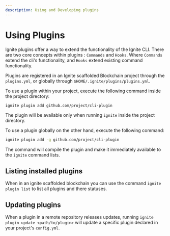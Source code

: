 ```yaml
---
description: Using and Developing plugins
---
```


# Using Plugins

Ignite plugins offer a way to extend the functionality of the Ignite CLI. There
are two core concepts within plugins : `Commands` and `Hooks`. Where `Commands`
extend the cli's functionality, and `Hooks` extend existing command
functionality.

Plugins are registered in an Ignite scaffolded Blockchain project through the
`plugins.yml`, or globally through `$HOME/.ignite/plugins/plugins.yml`.

To use a plugin within your project, execute the following command inside the
project directory:

```sh
ignite plugin add github.com/project/cli-plugin
```

The plugin will be available only when running `ignite` inside the project
directory.

To use a plugin globally on the other hand, execute the following command:

```sh
ignite plugin add -g github.com/project/cli-plugin
```

The command will compile the plugin and make it immediately available to the
`ignite` command lists.

## Listing installed plugins

When in an ignite scaffolded blockchain you can use the command `ignite plugin
list` to list all plugins and there statuses.

## Updating plugins

When a plugin in a remote repository releases updates, running `ignite plugin
update <path/to/plugin>` will update a specific plugin declared in your
project's `config.yml`.
